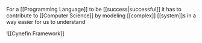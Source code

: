 For a [[Programming Language]] to be [[success|successful]] it has to contribute to [[Computer Science]] by modeling [[complex]] [[system]]s in a way easier for us to understand

![[Cynefin Framework]]
